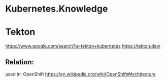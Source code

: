 # Kubernetes.Knowledge
# Tekton
https://www.google.com/search?q=tekton+kubernetes https://tekton.dev/

## Relation:
used in: OpenShift
https://en.wikipedia.org/wiki/OpenShift#Architecture

